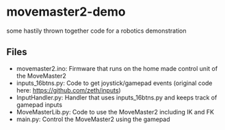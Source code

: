 # movemaster2-demo
some hastily thrown together code for a robotics demonstration

## Files
- movemaster2.ino: Firmware that runs on the home made control unit of the MoveMaster2
- inputs_16btns.py: Code to get joystick/gamepad events (original code here: https://github.com/zeth/inputs)
- InputHandler.py: Handler that uses inputs_16btns.py and keeps track of gamepad inputs
- MoveMasterLib.py: Code to use the MoveMaster2 including IK and FK
- main.py: Control the MoveMaster2 using the gamepad
